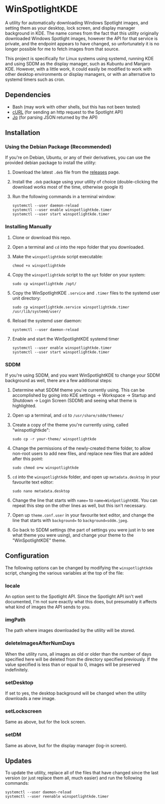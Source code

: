 # WinSpotlightKDE

A utility for automatically downloading Windows Spotlight images, and setting them as your desktop, lock screen, and display manager background in KDE. The name comes from the fact that this utility originally downloaded Windows Spotlight images, however the API for that service is private, and the endpoint appears to have changed, so unfortunately it is no longer possible for me to fetch images from that source.

This project is specifically for Linux systems using systemd, running KDE and using SDDM as the display manager, such as Kubuntu and Manjaro KDE. However, with a little work, it could easily be modified to work with other desktop environments or display managers, or with an alternative to systemd timers such as cron.

## Dependencies

- Bash (may work with other shells, but this has not been tested)
- [cURL](https://curl.haxx.se/) (for sending an http request to the Spotlight API)
- [Jq](https://stedolan.github.io/jq/) (for parsing JSON returned by the API)

## Installation

### Using the Debian Package (Recommended)

If you're on Debian, Ubuntu, or any of their derivatives, you can use the provided debian package to install the utility:

1. Download the latest `.deb` file from the [releases](https://github.com/ryangwsimmons/WinSpotlightKDE/releases) page.
2. Install the `.deb` package using your utility of choice (double-clicking the download works most of the time, otherwise google it)
3. Run the following commands in a terminal window:
   
   ```shell
   systemctl --user daemon-reload
   systemctl --user enable winspotlightkde.timer
   systemctl --user start winspotlightkde.timer
   ```

### Installing Manually

1. Clone or download this repo.

2. Open a terminal and `cd` into the repo folder that you downloaded.

3. Make the `winspotlightkde` script executable:
   
   ```
   chmod +x winspotlightkde
   ```

4. Copy the `winspotlightkde` script to the `opt` folder on your system:
   
   ```
   sudo cp winspotlightkde /opt/
   ```

5. Copy the WinSpotlightKDE `.service` and `.timer` files to the systemd user unit directory:
   
   ```
   sudo cp winspotlightkde.service winspotlightkde.timer /usr/lib/systemd/user/
   ```

6. Reload the systemd user daemon:
   
   ```
   systemctl --user daemon-reload
   ```

7. Enable and start the WinSpotlightKDE systemd timer
   
   ```
   systemctl --user enable winspotlightkde.timer
   systemctl --user start winspotlightkde.timer
   ```

### SDDM

If you're using SDDM, and you want WinSpotlightKDE to change your SDDM background as well, there are a few additional steps:

1. Determine what SDDM theme you're currently using. This can be accomplished by going into KDE settings -> Workspace -> Startup and Shutdown -> Login Screen (SDDM) and seeing what theme is highlighted.

2. Open up a terminal, and `cd` to `/usr/share/sddm/themes/`

3. Create a copy of the theme you're currently using, called "winspotlightkde":
   
   ```
   sudo cp -r your-theme/ winspotlightkde
   ```

4. Change the permissions of the newly-created theme folder, to allow non-root users to add new files, and replace new files that are added after this point:
   
   ```
   sudo chmod o+w winspotlightkde
   ```

5. `cd` into the `winspotlightkde` folder, and open up `metadata.desktop` in your favourite text editor:
   
   ```
   sudo nano metadata.desktop
   ```

6. Change the line that starts with `name=` to `name=WinSpotlightKDE`. You can repeat this step on the other lines as well, but this isn't necessary.

7. Open up `theme.conf.user` in your favourite text editor, and change the line that starts with `background=` to `background=sddm.jpeg`.

8. Go back to SDDM settings (the part of settings you were just in to see what theme you were using), and change your theme to the "WinSpotlightKDE" theme.

## Configuration

The following options can be changed by modifying the `winspotlightkde` script, changing the various variables at the top of the file:

### **locale**

An option sent to the Spotlight API. Since the Spotlight API isn't well documented, I'm not sure exactly what this does, but presumably it affects what kind of images the API sends to you.

### **imgPath**

The path where images downloaded by the utility will be stored.

### **deleteImagesAfterNumDays**

When the utility runs, all images as old or older than the number of days specified here will be deleted from the directory specified previously. If the value specified is less than or equal to 0, images will be preserved indefinitely.

### **setDesktop**

If set to yes, the desktop background will be changed when the utility downloads a new image.

### **setLockscreen**

Same as above, but for the lock screen.

### **setDM**

Same as above, but for the display manager (log-in screen).

## Updates

To update the utility, replace all of the files that have changed since the last version (or just replace them all, much easier) and run the following commands:

```
systemctl --user daemon-reload
systemctl --user reenable winspotlightkde.timer
```